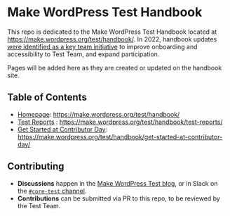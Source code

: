 # Make WordPress Test Handbook

This repo is dedicated to the Make WordPress Test Handbook located at https://make.wordpress.org/test/handbook/. In 2022, handbook updates [were identified as a key team initiative](https://make.wordpress.org/test/2022/03/02/test-team-chat-summary-1-march-2022/) to improve onboarding and accessibility to Test Team, and expand participation.

Pages will be added here as they are created or updated on the handbook site.

## Table of Contents
- [Homepage](homepage.md): https://make.wordpress.org/test/handbook/
- [Test Reports](test-reports.md) : https://make.wordpress.org/test/handbook/test-reports/
- [Get Started at Contributor Day](contributor-day.md): https://make.wordpress.org/test/handbook/get-started-at-contributor-day/

## Contributing
- **Discussions** happen in the [Make WordPress Test blog](https://make.wordpress.org/test/), or in Slack on the [`#core-test` channel](https://wordpress.slack.com/messages/core-test/).
- **Contributions** can be submitted via PR to this repo, to be reviewed by the Test Team.
